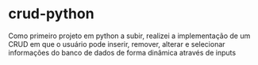 # crud-python
Como primeiro projeto em python a subir, realizei a implementação de um CRUD em que o usuário pode inserir, remover, alterar e selecionar informações do banco de dados de forma dinâmica através de inputs
